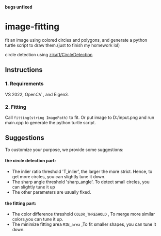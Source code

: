 **bugs unfixed**

# image-fitting
fit an image using colored circles and polygons, and generate a python turtle script to draw them.(just to finish my homework lol)
 
circle detection using [zikai1/CircleDetection](https://github.com/zikai1/CircleDetection "zikai1/CircleDetection")

## Instructions
### 1. Requirements
VS 2022, OpenCV , and Eigen3.

### 2. Fitting
Call `fitting(string ImagePath)` to fit.
Or put image to D:/input.png and run main.cpp to generate the python turtle script.

## Suggestions
To customize your purpose, we provide some suggestions: 
#### the circle detection part:
- The inlier ratio threshold 'T_inlier', the larger the more strict. Hence, to get more circles, you can slightly tune it down.
- The sharp angle threshold 'sharp_angle'. To detect small circles, you can slightly tune it up
- The other parameters are usually fixed.

#### the fitting part:
 - The color difference threshold `COLOR_THRESHOLD` , To merge more similar colors,you can tune it up.
 - The minimize fitting area `MIN_area` ,To fit smaller shapes, you can tune it down.
